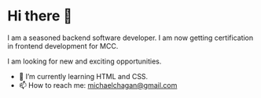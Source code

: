 # Hi there 👋

I am a seasoned backend software developer.  I am now getting certification in frontend development for MCC.

I am looking for new and exciting opportunities.

- 🌱 I’m currently learning HTML and CSS.
- 📫 How to reach me: michaelchagan@gmail.com


<!--
**mchagan/mchagan** is a ✨ _special_ ✨ repository because its `README.md` (this file) appears on your GitHub profile.

Here are some ideas to get you started:

- 🔭 I’m currently working on ...
- 🌱 I’m currently learning ...
- 👯 I’m looking to collaborate on ...
- 🤔 I’m looking for help with ...
- 💬 Ask me about ...
- 📫 How to reach me: ...
- 😄 Pronouns: ...
- ⚡ Fun fact: ...
-->
